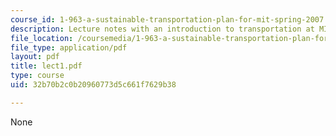 ```yaml
---
course_id: 1-963-a-sustainable-transportation-plan-for-mit-spring-2007
description: Lecture notes with an introduction to transportation at MIT.
file_location: /coursemedia/1-963-a-sustainable-transportation-plan-for-mit-spring-2007/32b70b2c0b20960773d5c661f7629b38_lect1.pdf
file_type: application/pdf
layout: pdf
title: lect1.pdf
type: course
uid: 32b70b2c0b20960773d5c661f7629b38

---
```

None